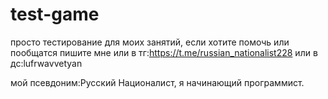 # test-game
просто тестирование для моих занятий, если хотите помочь или пообщатся пишите мне или в тг:https://t.me/russian_nationalist228 или в дс:lufrwavvetyan

мой псевдоним:Русский Националист, я начинающий программист.
